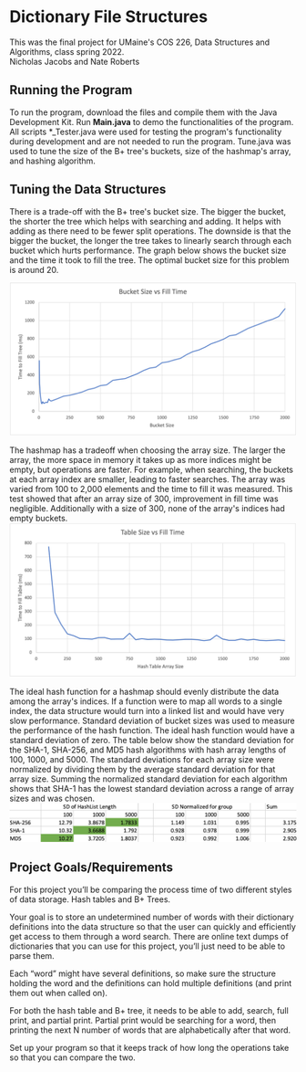 
# Dictionary File Structures

This was the final project for UMaine's COS 226, Data Structures and Algorithms, class spring 2022.<br />
Nicholas Jacobs and Nate Roberts

## Running the Program
To run the program, download the files and compile them with the Java Development Kit.  Run **Main.java** to demo the functionalities of the program.  All scripts \*_Tester.java were used for testing the program's functionality during development and are not needed to run the program.  Tune.java was used to tune the size of the B+ tree's buckets, size of the hashmap's array, and hashing algorithm.


## Tuning the Data Structures
There is a trade-off with the B+ tree's bucket size.  The bigger the bucket, the shorter the tree which helps with searching and adding.  It helps with adding as there need to be fewer split operations. The downside is that the bigger the bucket, the longer the tree takes to linearly search through each bucket which hurts performance.  The graph below shows the bucket size and the time it took to fill the tree.  The optimal bucket size for this problem is around 20.


![Bucket Size vs Fill Time Graph](https://raw.githubusercontent.com/njacobs2019/DictionaryFileStructures/main/Other/BucketSize.png)


The hashmap has a tradeoff when choosing the array size.  The larger the array, the more space in memory it takes up as more indices might be empty, but operations are faster.  For example, when searching, the buckets at each array index are smaller, leading to faster searches.  The array was varied from 100 to 2,000 elements and the time to fill it was measured.  This test showed that after an array size of 300, improvement in fill time was negligible.  Additionally with a size of 300, none of the array's indices had empty buckets.
![Table Size vs Fill Time Graph](https://raw.githubusercontent.com/njacobs2019/DictionaryFileStructures/main/Other/TableSize.png)

The ideal hash function for a hashmap should evenly distribute the data among the array's indices.  If a function were to map all words to a single index, the data structure would turn into a linked list and would have very slow performance.  Standard deviation of bucket sizes was used to measure the performance of the hash function.  The ideal hash function would have a standard deviation of zero.  The table below show the standard deviation for the SHA-1, SHA-256, and MD5 hash algorithms with hash array lengths of 100, 1000, and 5000.  The standard deviations for each array size were normalized by dividing them by the average standard deviation for that array size. Summing the normalized standard deviation for each algorithm shows that SHA-1 has the lowest standard deviation across a range of array sizes and was chosen.
![Chart of Hashing Algorithm Performance](https://raw.githubusercontent.com/njacobs2019/DictionaryFileStructures/main/Other/HashFunctionTune.png)



## Project Goals/Requirements
For this project you’ll be comparing the process time of two different styles of data storage. Hash tables and B+ Trees.

Your goal is to store an undetermined number of words with their dictionary definitions into the data structure so that the user can quickly and efficiently get access to them through a word search. There are online text dumps of dictionaries that you can use for this project, you’ll just
need to be able to parse them.

Each “word” might have several definitions, so make sure the structure holding the word and the definitions can hold multiple definitions (and print them out when called on).

For both the hash table and B+ tree, it needs to be able to add, search, full print, and partial print. Partial print would be searching for a word, then printing the next N number of words that are alphabetically after that word.

Set up your program so that it keeps track of how long the operations take so that you can compare the two.